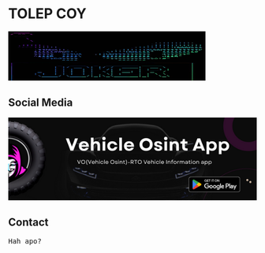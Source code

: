 # TOLEP COY
<p float="center">
  <img src="https://raw.githubusercontent.com/Bhai4You/bhai4you/master/msg5780888591-38934.jpg" width="400" height="100" />
</p>

## Social Media
  <center><a href="https://facebook.com/tolepcoymalmsteen"><img src="https://raw.githubusercontent.com/Bhai4You/bhai4you/master/Vehicle%20Osint%20App.png" alt="Vehicle Osint" width="800" ></a></center>

## Contact
<pre>
Hah apo?
</pre>
